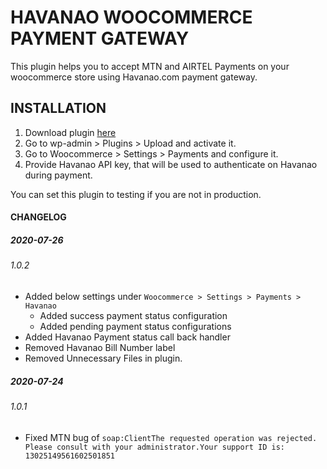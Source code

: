 # HAVANAO WOOCOMMERCE PAYMENT GATEWAY
This plugin helps you to accept MTN and AIRTEL Payments on your woocommerce store using Havanao.com payment gateway.

## INSTALLATION 
1) Download plugin [here](https://github.com/kamaroly/wc-havanao-gateway/archive/master.zip "Havanao WooCommerce Gateway")
2) Go to wp-admin > Plugins > Upload and activate it.
3) Go to Woocommerce > Settings > Payments and configure it.
4) Provide Havanao API key, that will be used to authenticate on Havanao during payment.

You can set this plugin to testing if you are not in production.


#### CHANGELOG
##### 2020-07-26 
###### 1.0.2
- Added below settings under `Woocommerce > Settings > Payments > Havanao` 
	- Added success payment status configuration
	- Added pending payment status configurations 
- Added Havanao Payment status call back handler
- Removed Havanao Bill Number label
- Removed Unnecessary Files in plugin.

##### 2020-07-24 
###### 1.0.1
- Fixed MTN bug of `soap:ClientThe requested operation was rejected. Please consult with your administrator.Your support ID is: 13025149561602501851`
